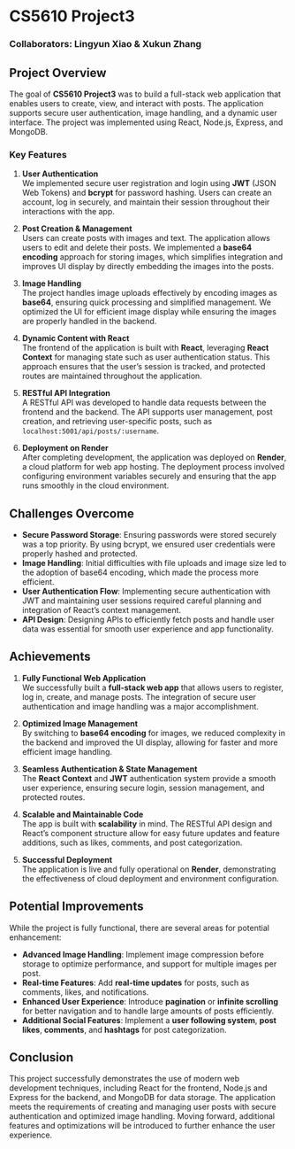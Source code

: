 # CS5610 Project3

### Collaborators: Lingyun Xiao & Xukun Zhang

## Project Overview

The goal of **CS5610 Project3** was to build a full-stack web application that enables users to create, view, and interact with posts. The application supports secure user authentication, image handling, and a dynamic user interface. The project was implemented using React, Node.js, Express, and MongoDB.

### Key Features

1. **User Authentication**  
   We implemented secure user registration and login using **JWT** (JSON Web Tokens) and **bcrypt** for password hashing. Users can create an account, log in securely, and maintain their session throughout their interactions with the app.

2. **Post Creation & Management**  
   Users can create posts with images and text. The application allows users to edit and delete their posts. We implemented a **base64 encoding** approach for storing images, which simplifies integration and improves UI display by directly embedding the images into the posts.

3. **Image Handling**  
   The project handles image uploads effectively by encoding images as **base64**, ensuring quick processing and simplified management. We optimized the UI for efficient image display while ensuring the images are properly handled in the backend.

4. **Dynamic Content with React**  
   The frontend of the application is built with **React**, leveraging **React Context** for managing state such as user authentication status. This approach ensures that the user’s session is tracked, and protected routes are maintained throughout the application.

5. **RESTful API Integration**  
   A RESTful API was developed to handle data requests between the frontend and the backend. The API supports user management, post creation, and retrieving user-specific posts, such as `localhost:5001/api/posts/:username`.

6. **Deployment on Render**  
   After completing development, the application was deployed on **Render**, a cloud platform for web app hosting. The deployment process involved configuring environment variables securely and ensuring that the app runs smoothly in the cloud environment.

## Challenges Overcome

- **Secure Password Storage**: Ensuring passwords were stored securely was a top priority. By using bcrypt, we ensured user credentials were properly hashed and protected.
- **Image Handling**: Initial difficulties with file uploads and image size led to the adoption of base64 encoding, which made the process more efficient.
- **User Authentication Flow**: Implementing secure authentication with JWT and maintaining user sessions required careful planning and integration of React’s context management.
- **API Design**: Designing APIs to efficiently fetch posts and handle user data was essential for smooth user experience and app functionality.

## Achievements

1. **Fully Functional Web Application**  
   We successfully built a **full-stack web app** that allows users to register, log in, create, and manage posts. The integration of secure user authentication and image handling was a major accomplishment.
   
2. **Optimized Image Management**  
   By switching to **base64 encoding** for images, we reduced complexity in the backend and improved the UI display, allowing for faster and more efficient image handling.

3. **Seamless Authentication & State Management**  
   The **React Context** and **JWT** authentication system provide a smooth user experience, ensuring secure login, session management, and protected routes.

4. **Scalable and Maintainable Code**  
   The app is built with **scalability** in mind. The RESTful API design and React’s component structure allow for easy future updates and feature additions, such as likes, comments, and post categorization.

5. **Successful Deployment**  
   The application is live and fully operational on **Render**, demonstrating the effectiveness of cloud deployment and environment configuration.

## Potential Improvements

While the project is fully functional, there are several areas for potential enhancement:

- **Advanced Image Handling**: Implement image compression before storage to optimize performance, and support for multiple images per post.
- **Real-time Features**: Add **real-time updates** for posts, such as comments, likes, and notifications.
- **Enhanced User Experience**: Introduce **pagination** or **infinite scrolling** for better navigation and to handle large amounts of posts efficiently.
- **Additional Social Features**: Implement a **user following system**, **post likes**, **comments**, and **hashtags** for post categorization.

## Conclusion

This project successfully demonstrates the use of modern web development techniques, including React for the frontend, Node.js and Express for the backend, and MongoDB for data storage. The application meets the requirements of creating and managing user posts with secure authentication and optimized image handling. Moving forward, additional features and optimizations will be introduced to further enhance the user experience.
